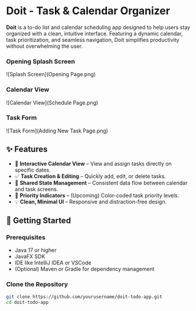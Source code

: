 # Doit - Task & Calendar Organizer

**Doit** is a to-do list and calendar scheduling app designed to help users stay organized with a clean, intuitive interface. Featuring a dynamic calendar, task prioritization, and seamless navigation, Doit simplifies productivity without overwhelming the user.


### Opening Splash Screen
![Splash Screen](Opening Page.png)

### Calendar View
![Calendar View](Schedule Page.png)

### Task Form
![Task Form](Adding New Task Page.png)

## ✨ Features

- 📅 **Interactive Calendar View** – View and assign tasks directly on specific dates.
- ✅ **Task Creation & Editing** – Quickly add, edit, or delete tasks.
- 🔄 **Shared State Management** – Consistent data flow between calendar and task screens.
- 🎯 **Priority Indicators** – (Upcoming) Color-coded task priority levels.
- 💡 **Clean, Minimal UI** – Responsive and distraction-free design.

## 🚀 Getting Started

### Prerequisites

- Java 17 or higher
- JavaFX SDK
- IDE like IntelliJ IDEA or VSCode
- (Optional) Maven or Gradle for dependency management

### Clone the Repository

```bash
git clone https://github.com/yourusername/doit-todo-app.git
cd doit-todo-app


